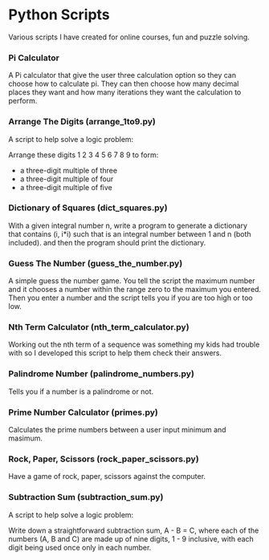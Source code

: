 # Python Scripts
Various scripts I have created for online courses, fun and puzzle solving.



### Pi Calculator
A Pi calculator that give the user three calculation option so they can choose how to calculate pi. They can then choose how many decimal places they want and how many iterations they want the calculation to perform.




### Arrange The Digits (arrange_1to9.py)
A script to help solve a logic problem:

Arrange these digits 1 2 3 4 5 6 7 8 9 to form:
* a three-digit multiple of three
* a three-digit multiple of four
* a three-digit multiple of five


### Dictionary of Squares (dict_squares.py)
With a given integral number n, write a program to generate a dictionary that contains (i, i*i) such that is an integral number between 1 and n (both included). and then the program should print the dictionary.

### Guess The Number (guess_the_number.py)
A simple guess the number game. You tell the script the maximum number and it chooses a number within the range zero to the maximum you entered. Then you enter a number and the script tells you if you are too high or too low.



### Nth Term Calculator (nth_term_calculator.py)
Working out the nth term of a sequence was something my kids had trouble with so I developed this script to help them check their answers.




### Palindrome Number (palindrome_numbers.py)
Tells you if a number is a palindrome or not.




### Prime Number Calculator (primes.py)
Calculates the prime numbers between a user input minimum and masimum.



### Rock, Paper, Scissors (rock_paper_scissors.py)
Have a game of rock, paper, scissors against the computer.



### Subtraction Sum (subtraction_sum.py)
A script to help solve a logic problem:

Write down a straightforward subtraction sum, A - B = C, where each of the numbers (A, B and C) are made up of nine digits, 1 - 9 inclusive, with each digit being used once only in each number.
